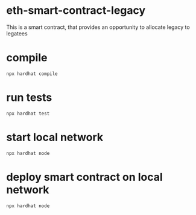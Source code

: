 # eth-smart-contract-legacy
This is a smart contract, that provides an opportunity to allocate legacy to legatees
# compile
```npx hardhat compile```
# run tests
```npx hardhat test```
# start local network
```npx hardhat node```
# deploy smart contract on local network
```npx hardhat node```
